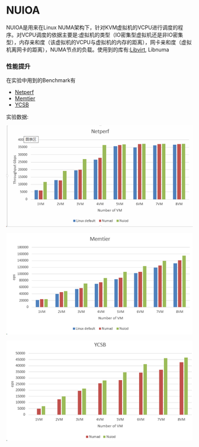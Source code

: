 # NUIOA #

NUIOA是用来在Linux NUMA架构下，针对KVM虚拟机的VCPU进行调度的程序。对VCPU调度的依据主要是:虚拟机的类型（IO密集型虚拟机还是非IO密集型），内存亲和度（该虚拟机的VCPU与虚拟机的内存的距离），网卡亲和度（虚拟机离网卡的距离），NUMA节点的负载。使用到的库有:[Libvirt](https://libvirt.org/index.html), Libnuma

### 性能提升 ###

在实验中用到的Benchmark有 

* [Netperf](http://www.netperf.org/netperf/)
* [Memtier](https://redislabs.com/blog/memtier_benchmark-a-high-throughput-benchmarking-tool-for-redis-memcached#.V6RAR_mqqko)
* [YCSB](https://github.com/brianfrankcooper/YCSB/wiki)

实验数据:

![netperf.png](netperf.png)

![memtier.png](memtier.png)

![ycsb.png](ycsb.png)